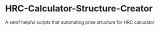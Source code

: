 # HRC-Calculator-Structure-Creator
A setof helpful scripts that automating prize structure for HRC calculator
